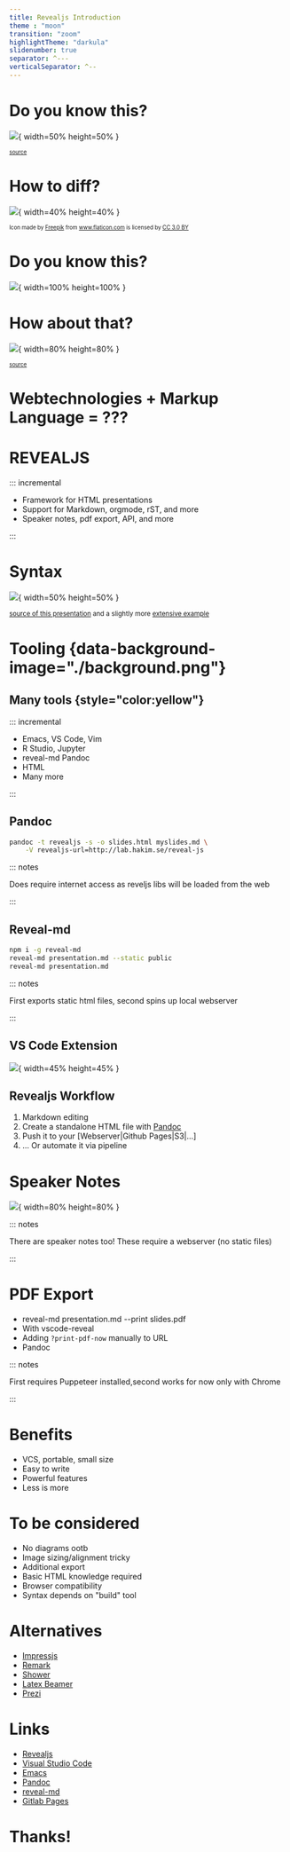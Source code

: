 ```yaml
---
title: Revealjs Introduction
theme : "moon"
transition: "zoom"
highlightTheme: "darkula"
slidenumber: true
separator: ^---
verticalSeparator: ^--
---
```


# Do you know this?

![](bad-pp.jpg){ width=50% height=50% }

<small><small>[source](http://www.kothuria.com/bad-powerpoint-presentations/bad-powerpoint-presentations-examples-of-bad-powerpoint-presentations-slaved-template/)</small></small>

# How to diff?

![](ppt.png){ width=40% height=40% }

<small><small>Icon made by <a href="http://www.freepik.com" title="Freepik">Freepik</a> from <a href="https://www.flaticon.com/" title="Flaticon">www.flaticon.com</a> is licensed by <a href="http://creativecommons.org/licenses/by/3.0/" title="Creative Commons BY 3.0" target="_blank">CC 3.0 BY</a></small></small>

# Do you know this?

![](markdown.png){ width=100% height=100% }

# How about that?

![](web.png){ width=80% height=80% }

<small><small>[source](https://www.planet-source-code.com/vb/2010Redesign/images/LangugeHomePages/HTML5_CSS_JavaScript.png)</small></small>

# Webtechnologies + Markup Language = ???

# REVEALJS

::: incremental

* Framework for HTML presentations
* Support for Markdown, orgmode, rST, and more
* Speaker notes, pdf export, API, and more

:::

# Syntax

![](code.png){ width=50% height=50% }

<small>[source of this presentation](https://raw.githubusercontent.com/Allaman/reveal-js-intro/master/presentation.md) and a slightly more [extensive example](https://raw.githubusercontent.com/evilz/vscode-reveal/master/sample.md)</small>

# Tooling {data-background-image="./background.png"}

## Many tools {style="color:yellow"}

::: incremental

* Emacs, VS Code, Vim
* R Studio, Jupyter
* reveal-md Pandoc
* HTML
* Many more

:::

## Pandoc

```bash
pandoc -t revealjs -s -o slides.html myslides.md \
    -V revealjs-url=http://lab.hakim.se/reveal-js
```

::: notes

Does require internet access as reveljs libs will be loaded from the web

:::

## Reveal-md

```bash
npm i -g reveal-md
reveal-md presentation.md --static public
reveal-md presentation.md
```

::: notes

 First exports static html files, second spins up local webserver

:::

## VS Code Extension

![](vscode-reveal.png){ width=45% height=45% }

## Revealjs Workflow

1. Markdown editing
1. Create a standalone HTML file with [Pandoc](https://pandoc.org/)
1. Push it to your [Webserver|Github Pages|S3|...]
1. ... Or automate it via pipeline

# Speaker Notes

![](speaker.png){ width=80% height=80% }

::: notes

There are speaker notes too! These require a webserver (no static files)

:::

# PDF Export

* reveal-md presentation.md --print slides.pdf
* With vscode-reveal
* Adding `?print-pdf-now` manually to URL
* Pandoc

::: notes

First requires Puppeteer installed,second works for now only with Chrome

:::

# Benefits

* VCS, portable, small size
* Easy to write
* Powerful features
* Less is more

# To be considered

* No diagrams ootb
* Image sizing/alignment tricky
* Additional export
* Basic HTML knowledge required
* Browser compatibility
* Syntax depends on "build" tool

# Alternatives

* [Impressjs](https://impress.js.org/#/bored)
* [Remark](https://remarkjs.com/)
* [Shower](https://github.com/shower/shower)
* [Latex Beamer](https://de.wikipedia.org/wiki/Beamer_(LaTeX))
* [Prezi](https://prezi.com/de/)

# Links

* [Revealjs](https://github.com/hakimel/reveal.js)
* [Visual Studio Code](https://marketplace.visualstudio.com/items?itemName=evilz.vscode-reveal)
* [Emacs](https://github.com/yjwen/org-reveal)
* [Pandoc](https://pandoc.org/)
* [reveal-md](https://github.com/webpro/reveal-md)
* [Gitlab Pages](https://docs.gitlab.com/ee/user/project/pages/)

# Thanks!
